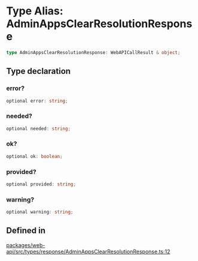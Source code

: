 # Type Alias: AdminAppsClearResolutionResponse

```ts
type AdminAppsClearResolutionResponse: WebAPICallResult & object;
```

## Type declaration

### error?

```ts
optional error: string;
```

### needed?

```ts
optional needed: string;
```

### ok?

```ts
optional ok: boolean;
```

### provided?

```ts
optional provided: string;
```

### warning?

```ts
optional warning: string;
```

## Defined in

[packages/web-api/src/types/response/AdminAppsClearResolutionResponse.ts:12](https://github.com/slackapi/node-slack-sdk/blob/main/packages/web-api/src/types/response/AdminAppsClearResolutionResponse.ts#L12)
